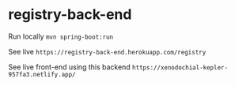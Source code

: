 # registry-back-end

Run locally `mvn spring-boot:run`

See live `https://registry-back-end.herokuapp.com/registry`

See live front-end using this backend `https://xenodochial-kepler-957fa3.netlify.app/`

